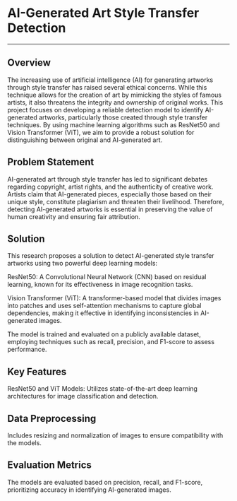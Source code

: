 # **AI-Generated Art Style Transfer Detection**
------------------------------------------------------------------------------------------------------------------------------------------------------------
**Overview**
------------------------------------------------------------------------------------------------------------------------------------------------------------
The increasing use of artificial intelligence (AI) for generating artworks through style transfer has raised several ethical concerns. While this technique allows for the creation of art by mimicking the styles of famous artists, it also threatens the integrity and ownership of original works. This project focuses on developing a reliable detection model to identify AI-generated artworks, particularly those created through style transfer techniques. By using machine learning algorithms such as ResNet50 and Vision Transformer (ViT), we aim to provide a robust solution for distinguishing between original and AI-generated art.

**Problem Statement**
------------------------------------------------------------------------------------------------------------------------------------------------------------
AI-generated art through style transfer has led to significant debates regarding copyright, artist rights, and the authenticity of creative work. Artists claim that AI-generated pieces, especially those based on their unique style, constitute plagiarism and threaten their livelihood. Therefore, detecting AI-generated artworks is essential in preserving the value of human creativity and ensuring fair attribution.

**Solution**
------------------------------------------------------------------------------------------------------------------------------------------------------------
This research proposes a solution to detect AI-generated style transfer artworks using two powerful deep learning models:

ResNet50: A Convolutional Neural Network (CNN) based on residual learning, known for its effectiveness in image recognition tasks.

Vision Transformer (ViT): A transformer-based model that divides images into patches and uses self-attention mechanisms to capture global dependencies, making it effective in identifying inconsistencies in AI-generated images.

The model is trained and evaluated on a publicly available dataset, employing techniques such as recall, precision, and F1-score to assess performance.

**Key Features**
------------------------------------------------------------------------------------------------------------------------------------------------------------
ResNet50 and ViT Models: Utilizes state-of-the-art deep learning architectures for image classification and detection.

**Data Preprocessing**
------------------------------------------------------------------------------------------------------------------------------------------------------------
Includes resizing and normalization of images to ensure compatibility with the models.

**Evaluation Metrics**
------------------------------------------------------------------------------------------------------------------------------------------------------------
The models are evaluated based on precision, recall, and F1-score, prioritizing accuracy in identifying AI-generated images.
